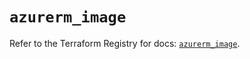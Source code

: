 # `azurerm_image`

Refer to the Terraform Registry for docs: [`azurerm_image`](https://registry.terraform.io/providers/hashicorp/azurerm/4.15.0/docs/resources/image).
